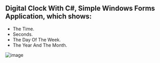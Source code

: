 ## Digital Clock With C#, Simple Windows Forms Application, which shows: 


- The Time.
- Seconds.
- The Day Of The Week.
- The Year And The Month.


![image](https://user-images.githubusercontent.com/109627707/194405044-9bea6bda-cb79-45ef-9564-57e7ccfb1d2e.png)


